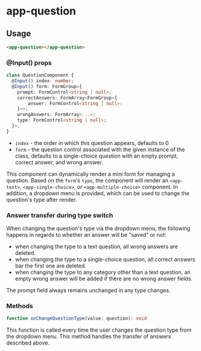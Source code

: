 # app-question

## Usage
```html
<app-question></app-question>
```

### @Input() props
```typescript
class QuestionComponent {
  @Input() index: number;
  @Input() form: FormGroup<{
    prompt: FormControl<string | null>;
    correctAnswers: FormArray<FormGroup<{
        answer: FormControl<string | null>;
    }>>;
    wrongAnswers: FormArray<...>;
    type: FormControl<string | null>;
  }>;
}
```

* ``index`` - the order in which this question appears, defaults to 0
* ``form`` - the question control associated with the given instance of the class, defaults to a single-choice question with an empty prompt, correct answer, and wrong answer.

This component can dynamically render a mini form for managing a question. Based on the ``form``'s ``type``, the component will render an ``<app-text>``, ``<app-single-choice>``, or ``<app-multiple-choice>`` component. In addition, a dropdown menu is provided, which can be used to change the question's type after render.

### Answer transfer during type switch
When changing the question's type via the dropdown menu, the following happens in regards to whether an answer will be "saved" or not:

* when changing the type to a text question, all wrong answers are deleted.
* when changing the type to a single-choice question, all correct answers bar the first one are deleted.
* when changing the type to any category other than a text question, an empty wrong answer will be added if there are no wrong answer fields.

The prompt field always remains unchanged in any type changes.

### Methods
```typescript
function onChangeQuestionType(value: question): void
```

This function is called every time the user changes the question type from the dropdown menu. This method handles the transfer of answers described above.